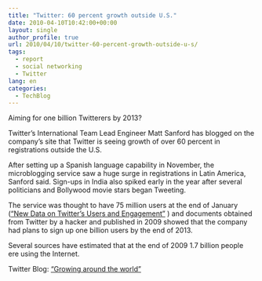 ```yaml
---
title: "Twitter: 60 percent growth outside U.S."
date: 2010-04-10T10:42:00+00:00
layout: single
author_profile: true
url: 2010/04/10/twitter-60-percent-growth-outside-u-s/
tags:
  - report
  - social networking
  - Twitter
lang: en
categories: 
  - TechBlog
---
```

Aiming for one billion Twitterers by 2013?

Twitter’s International Team Lead Engineer Matt Sanford has blogged on the company’s site that Twitter is seeing growth of over 60 percent in registrations outside the U.S.

After setting up a Spanish language capability in November, the microblogging service saw a huge surge in registrations in Latin America, Sanford said. Sign-ups in India also spiked early in the year after several politicians and Bollywood movie stars began Tweeting.

The service was thought to have 75 million users at the end of January ([“New Data on Twitter’s Users and Engagement”](http://themetricsystem.rjmetrics.com/2010/01/26/new-data-on-twitters-users-and-engagement/) ) and documents obtained from Twitter by a hacker and published in 2009 showed that the company had plans to sign up one billion users by the end of 2013.

Several sources have estimated that at the end of 2009 1.7 billion people ere using the Internet.

Twitter Blog: [“Growing around the world”](http://blog.twitter.com/2010/04/growing-around-world.html) [  
](http://www.blogger.com/6374134313571426262%20http://blog.twitter.com/2010/04/growing-around-world.html)